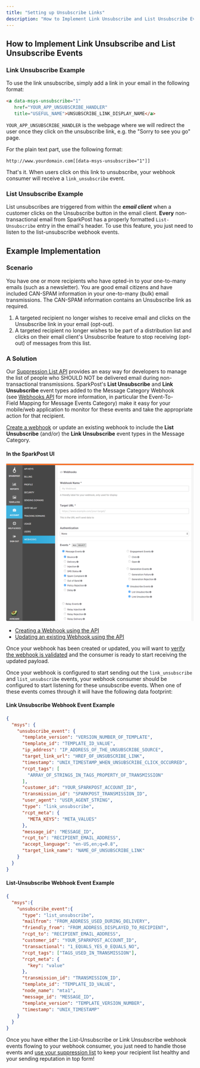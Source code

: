 ```yaml
---
title: "Setting up Unsubscribe Links"
description: "How to Implement Link Unsubscribe and List Unsubscribe Events Link Unsubscribe Example To use the link unsubscribe simply add a link in your email in the following format a data msys unsubscribe 1 href YOURAPPUNSUBSCRIBEHANDLER title USEFULNAME UNSUBSCRIBELINKDISPLAY NAME a YOURAPPUNSUBSCRIBE HANDLER is the webpage where we will redirect the..."
---
```


## How to Implement Link Unsubscribe and List Unsubscribe Events

### Link Unsubscribe Example

To use the link unsubscribe, simply add a link in your email in the following format:

```html
<a data-msys-unsubscribe="1"
   href="YOUR_APP_UNSUBSCRIBE_HANDLER"
   title="USEFUL_NAME">UNSUBSCRIBE_LINK_DISPLAY_NAME</a>
```

`YOUR_APP_UNSUBSCRIBE_HANDLER` is the webpage where we will redirect the user once they click on the unsubscribe link, e.g. the "Sorry to see you go" page.

For the plain text part, use the following format:

```
http://www.yourdomain.com[[data-msys-unsubscribe="1"]]
```

That's it. When users click on this link to unsubscribe, your webhook consumer will receive a `link_unsubscribe` event.

### List Unsubscribe Example

List unsubscribes are triggered from within the ***email client*** when a customer clicks on the Unsubscribe button in the email client. **Every** non-transactional email from SparkPost has a properly formatted `List-Unsubscribe` entry in the email's header. To use this feature, you just need to listen to the list-unsubscribe webhook events.

## Example Implementation

### Scenario

You have one or more recipients who have opted-in to your one-to-many emails (such as a newsletter). You are good email citizens and have included CAN-SPAM information in your one-to-many (bulk) email transmissions. The CAN-SPAM information contains an Unsubscribe link as required.

1. A targeted recipient no longer wishes to receive email and clicks on the Unsubscribe link in your email (opt-out).
1. A targeted recipient no longer wishes to be part of a distribution list and clicks on their email client's Unsubscribe feature to stop receiving (opt-out) of messages from this list.

### A Solution

Our [Suppression List API](https://www.sparkpost.com/api#/reference/suppression-list "Suppression List API Documentation") provides an easy way for developers to manage the list of people who SHOULD NOT be delivered email during non-transactional transmissions. SparkPost's **List Unsubscribe** and **Link Unsubscribe** event types added to the Message Category Webhook (see [Webhooks API](https://www.sparkpost.com/api#/reference/webhooks) for more information, in particular the Event-To-Field Mapping for Message Events Category) make it easy for your mobile/web application to monitor for these events and take the appropriate action for that recipient.

[Create a webhook](https://support.sparkpost.com/customer/portal/articles/1929974-defining-webhooks "Create Webhooks") or update an existing webhook to include the **List Unsubscribe** (and/or) the **Link Unsubscribe** event types in the Message Category.

#### In the SparkPost UI

![webhooks UI screenshot](media/setting-up-unsubscribe-links/sp_ui_webhooks_unsub_original.png)

* [Creating a Webhook using the API](https://developers.sparkpost.com/api/webhooks.html#webhooks-create-post)
* [Updating an existing Webhook using the API](https://developers.sparkpost.com/api/webhooks.html#webhooks-update-and-delete-put)

Once your webhook has been created or updated, you will want to [verify the webhook is validated](https://developers.sparkpost.com/api/webhooks.html#webhooks-validate-post) and the consumer is ready to start receiving the updated payload. 

Once your webhook is configured to start sending out the `link_unsubscribe` and `list_unsubscribe` events, your webhook consumer should be configured to start listening for these unsubscribe events. When one of these events comes through it will have the following data footprint:

#### Link Unsubscribe Webhook Event Example

```json
{
  "msys": {
    "unsubscribe_event": {
      "template_version": "VERSION_NUMBER_OF_TEMPLATE",
      "template_id": "TEMPLATE_ID_VALUE",
      "ip_address": "IP_ADDRESS_OF_THE_UNSUBSCRIBE_SOURCE",
      "target_link_url": "HREF_OF_UNSUBSCRIBE_LINK",
      "timestamp": "UNIX_TIMESTAMP_WHEN_UNSUBSCRIBE_CLICK_OCCURRED",
      "rcpt_tags": [
        "ARRAY_OF_STRINGS_IN_TAGS_PROPERTY_OF_TRANSMISSION"
      ],
      "customer_id": "YOUR_SPARKPOST_ACCOUNT_ID",
      "transmission_id": "SPARKPOST_TRANSMISSION_ID",
      "user_agent": "USER_AGENT_STRING",
      "type": "link_unsubscribe",
      "rcpt_meta": {
        "META_KEYS": "META_VALUES"
      },
      "message_id": "MESSAGE_ID",
      "rcpt_to": "RECIPIENT_EMAIL_ADDRESS",
      "accept_language": "en-US,en;q=0.8",
      "target_link_name": "NAME_OF_UNSUBSCRIBE_LINK"
    }
  }
}
```

#### List-Unsubscribe Webhook Event Example

```json
{
  "msys":{
    "unsubscribe_event":{
      "type": "list_unsubscribe",
      "mailfrom": "FROM_ADDRESS_USED_DURING_DELIVERY",
      "friendly_from": "FROM_ADDRESS_DISPLAYED_TO_RECIPIENT",
      "rcpt_to": "RECIPIENT_EMAIL_ADDRESS",
      "customer_id": "YOUR_SPARKPOST_ACCOUNT_ID",
      "transactional": "1_EQUALS_YES_0_EQUALS_NO",
      "rcpt_tags": ["TAGS_USED_IN_TRANSMISSION"],
      "rcpt_meta": {
        "key": "value"
      },
      "transmission_id": "TRANSMISSION_ID",
      "template_id": "TEMPLATE_ID_VALUE",
      "node_name": "mta1",
      "message_id": "MESSAGE_ID",
      "template_version": "TEMPLATE_VERSION_NUMBER",
      "timestamp": "UNIX_TIMESTAMP"
    }
  }
}
```

Once you have either the List-Unsubscribe or Link Unsubscribe webhook events flowing to your webhook consumer, you just need to handle those events and [use your suppression list](https://www.sparkpost.com/api#/reference/suppression-list) to keep your recipient list healthy and your sending reputation in top form!
